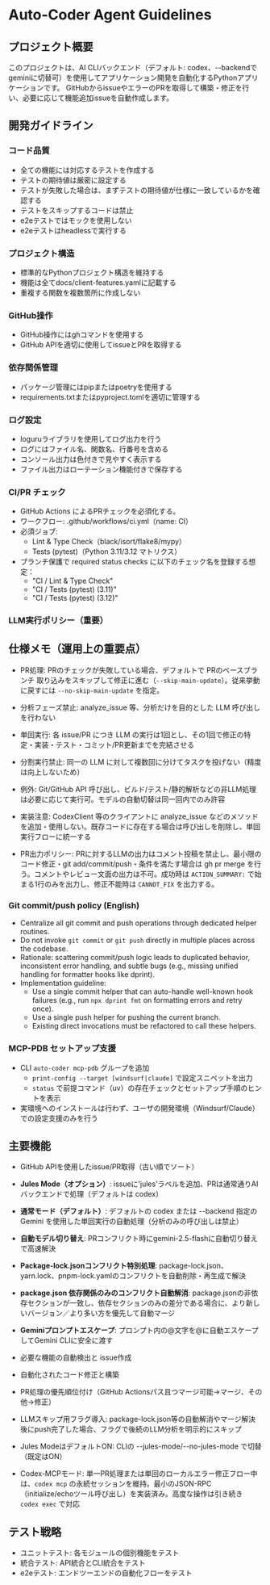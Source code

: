 # Auto-Coder Agent Guidelines

## プロジェクト概要
このプロジェクトは、AI CLIバックエンド（デフォルト: codex、--backendでgeminiに切替可）を使用してアプリケーション開発を自動化するPythonアプリケーションです。
GitHubからissueやエラーのPRを取得して構築・修正を行い、必要に応じて機能追加issueを自動作成します。

## 開発ガイドライン

### コード品質
- 全ての機能には対応するテストを作成する
- テストの期待値は厳密に設定する
- テストが失敗した場合は、まずテストの期待値が仕様に一致しているかを確認する
- テストをスキップするコードは禁止
- e2eテストではモックを使用しない
- e2eテストはheadlessで実行する

### プロジェクト構造
- 標準的なPythonプロジェクト構造を維持する
- 機能は全てdocs/client-features.yamlに記載する
- 重複する関数を複数箇所に作成しない

### GitHub操作
- GitHub操作にはghコマンドを使用する
- GitHub APIを適切に使用してissueとPRを取得する

### 依存関係管理
- パッケージ管理にはpipまたはpoetryを使用する
- requirements.txtまたはpyproject.tomlを適切に管理する

### ログ設定
- loguruライブラリを使用してログ出力を行う
- ログにはファイル名、関数名、行番号を含める
- コンソール出力は色付きで見やすく表示する
- ファイル出力はローテーション機能付きで保存する


### CI/PR チェック
- GitHub Actions によるPRチェックを必須化する。
- ワークフロー: .github/workflows/ci.yml（name: CI）
- 必須ジョブ:
  - Lint & Type Check（black/isort/flake8/mypy）
  - Tests (pytest)（Python 3.11/3.12 マトリクス）
- ブランチ保護で required status checks に以下のチェック名を登録する想定：
  - "CI / Lint & Type Check"
  - "CI / Tests (pytest) (3.11)"
  - "CI / Tests (pytest) (3.12)"

### LLM実行ポリシー（重要）

## 仕様メモ（運用上の重要点）
- PR処理: PRのチェックが失敗している場合、デフォルトで PRのベースブランチ 取り込みをスキップして修正に進む（`--skip-main-update`）。従来挙動に戻すには `--no-skip-main-update` を指定。


- 分析フェーズ禁止: analyze_issue 等、分析だけを目的とした LLM 呼び出しを行わない
- 単回実行: 各 issue/PR につき LLM の実行は1回とし、その1回で修正の特定・実装・テスト・コミット/PR更新までを完結させる
- 分割実行禁止: 同一の LLM に対して複数回に分けてタスクを投げない（精度は向上しないため）
- 例外: Git/GitHub API 呼び出し、ビルド/テスト/静的解析などの非LLM処理は必要に応じて実行可。モデルの自動切替は同一回内でのみ許容
- 実装注意: CodexClient 等のクライアントに analyze_issue などのメソッドを追加・使用しない。既存コードに存在する場合は呼び出しを削除し、単回実行フローに統一する


- PR出力ポリシー: PRに対するLLMの出力はコメント投稿を禁止し、最小限のコード修正・git add/commit/push・条件を満たす場合は gh pr merge を行う。コメントやレビュー文面の出力は不可。成功時は `ACTION_SUMMARY:` で始まる1行のみを出力し、修正不能時は `CANNOT_FIX` を出力する。

### Git commit/push policy (English)

- Centralize all git commit and push operations through dedicated helper routines.
- Do not invoke `git commit` or `git push` directly in multiple places across the codebase.
- Rationale: scattering commit/push logic leads to duplicated behavior, inconsistent error handling, and subtle bugs (e.g., missing unified handling for formatter hooks like dprint).
- Implementation guideline:
  - Use a single commit helper that can auto-handle well-known hook failures (e.g., run `npx dprint fmt` on formatting errors and retry once).
  - Use a single push helper for pushing the current branch.
  - Existing direct invocations must be refactored to call these helpers.

### MCP-PDB セットアップ支援
- CLI `auto-coder mcp-pdb` グループを追加
  - `print-config --target [windsurf|claude]` で設定スニペットを出力
  - `status` で前提コマンド（uv）の存在チェックとセットアップ手順のヒントを表示
- 実環境へのインストールは行わず、ユーザの開発環境（Windsurf/Claude）での設定支援のみを行う



## 主要機能
- GitHub APIを使用したissue/PR取得（古い順でソート）
- **Jules Mode（オプション）**: issueに'jules'ラベルを追加、PRは通常通りAIバックエンドで処理（デフォルトは codex）
- **通常モード（デフォルト）**: デフォルトの codex または --backend 指定の Gemini を使用した単回実行の自動処理（分析のみの呼び出しは禁止）
- **自動モデル切り替え**: PRコンフリクト時にgemini-2.5-flashに自動切り替えで高速解決
- **Package-lock.jsonコンフリクト特別処理**: package-lock.json、yarn.lock、pnpm-lock.yamlのコンフリクトを自動削除・再生成で解決
- **package.json 依存関係のみのコンフリクト自動解消**: package.jsonの非依存セクションが一致し、依存セクションのみの差分である場合に、より新しいバージョン／より多い方を優先して自動マージ
- **Geminiプロンプトエスケープ**: プロンプト内の@文字を\@に自動エスケープしてGemini CLIに安全に渡す
- 必要な機能の自動検出と issue作成
- 自動化されたコード修正と構築
- PR処理の優先順位付け（GitHub Actionsパス且つマージ可能→マージ、その他→修正）

- LLMスキップ用フラグ導入: package-lock.json等の自動解消やマージ解決後にpush完了した場合、フラグで後続のLLM分析を明示的にスキップ
- Jules ModeはデフォルトON: CLIの --jules-mode/--no-jules-mode で切替（既定はON）

- Codex-MCPモード: 単一PR処理または単回のローカルエラー修正フロー中は、`codex mcp` の永続セッションを維持。最小のJSON-RPC（initialize/echoツール呼び出し）を実装済み。高度な操作は引き続き `codex exec` で対応

## テスト戦略
- ユニットテスト: 各モジュールの個別機能をテスト
- 統合テスト: API統合とCLI統合をテスト
- e2eテスト: エンドツーエンドの自動化フローをテスト
